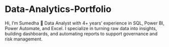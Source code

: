 # Data-Analytics-Portfolio
Hi, I’m Sumedha 👋 Data Analyst with 4+ years’ experience in SQL, Power BI, Power Automate, and Excel. I specialize in turning raw data into insights, building dashboards, and automating reports to support governance and risk management.
